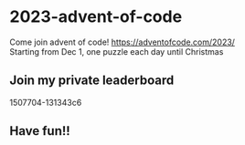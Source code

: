 # 2023-advent-of-code

Come join advent of code! https://adventofcode.com/2023/  
Starting from Dec 1, one puzzle each day until Christmas

## Join my private leaderboard

1507704-131343c6

## Have fun!!
